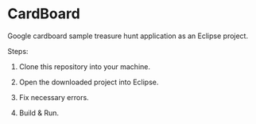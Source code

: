 CardBoard
=========

Google cardboard sample treasure hunt application as an Eclipse project.


Steps:

1) Clone this repository into your machine.

2) Open the downloaded project into Eclipse.

3) Fix necessary errors.

4) Build & Run.

